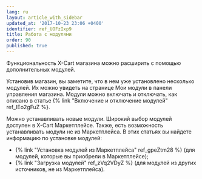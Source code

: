 ```yaml
---
lang: ru
layout: article_with_sidebar
updated_at: '2017-10-23 23:06 +0400'
identifier: ref_UOFzIxp9
title: Работа с модулями
order: 90
published: true
---
```

Функциональность X-Cart магазина можно расширить с помощью дополнительных модулей.  

Установив магазин, вы заметите, что в нем уже установлено несколько модулей. Их можно увидеть на странице Мои модули в панели управления магазина. Модули можно включать и отключать, как описано в статье {% link "Включение и отключение модулей" ref_IEo2gFuZ %}.

Можно устанавливать новые модули. Широкий выбор модулей доступен в X-Cart Маркетплейсе. Также, есть возможность устанавливать модули не из Маркетплейса. В этих статьях вы найдете информацию по установке модулей: 

*   {% link "Установка модулей из Маркетплейса" ref_gpeZtm28 %} (для модулей, которые вы приобрели в Маркетплейсе);
*   {% link "Загрузка модулей" ref_zVq2VDyZ %} (для модулей из других источников, не из Маркетплейса).
